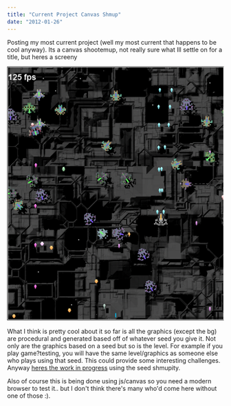 ```yaml
---
title: "Current Project Canvas Shmup"
date: "2012-01-26"
---
```


Posting my most current project (well my most current that happens to be cool anyway). Its a canvas shootemup, not really sure what Ill settle on for a title, but heres a screeny

[![](images/shmup.png "shmup")](http://www.somethinghitme.com/wp-content/uploads/2012/01/shmup.png)

What I think is pretty cool about it so far is all the graphics (except the bg) are procedural and generated based off of whatever seed you give it. Not only are the graphics based on a seed but so is the level. For example if you play game?testing, you will have the same level/graphics as someone else who plays using that seed. This could provide some interesting challenges. Anyway [heres the work in progress](http://www.somethinghitme.com/pprojects/shump/?shmupity) using the seed shmupity.

Also of course this is being done using js/canvas so you need a modern browser to test it.. but I don't think there's many who'd come here without one of those :).
